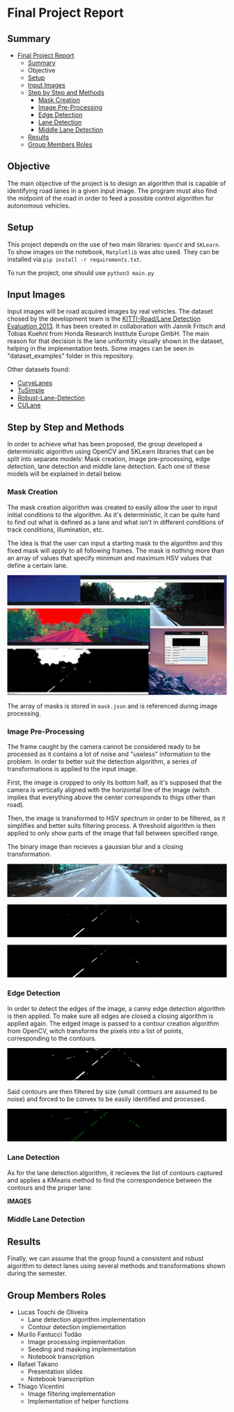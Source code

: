 # Final Project Report

## Summary
- [Final Project Report](#final-project-report)
  - [Summary](#summary)
  - [<a id="objective"></a> Objective](#-objective)
  - [Setup](#setup)
  - [Input Images](#input-images)
  - [Step by Step and Methods](#step-by-step-and-methods)
    - [Mask Creation](#mask-creation)
    - [Image Pre-Processing](#image-pre-processing)
    - [Edge Detection](#edge-detection)
    - [Lane Detection](#lane-detection)
    - [Middle Lane Detection](#middle-lane-detection)
  - [Results](#results)
  - [Group Members Roles](#group-members-roles)

## <a id="objective"></a> Objective

The main objective of the project is to design an algorithm that is capable of identifying 
road lanes in a given input image. The program must also find the midpoint of the road 
in order to feed a possible control algorithm for autonomous vehicles.

## Setup

This project depends on the use of two main libraries: ```OpenCV``` and ```SKLearn```. To show images on the notebook, ```Matplotlib``` was also used. They can be installed via ```pip install -r requirements.txt```.

To run the project, one should use ```python3 main.py```

## Input Images

Input images will be road acquired images by real vehicles. 
The dataset chosed by the development team is the 
[KITTI-Road/Lane Detection Evaluation 2013](https://www.kaggle.com/datasets/tryingit/roadlane-detection-evaluation-2013?resource=download). 
It has been created in collaboration with Jannik Fritsch and Tobias Kuehnl from Honda Research Institute Europe GmbH. 
The main reason for that decision is the lane uniformity visually shown in the dataset, helping in the implementation tests. 
Some images can be seen in "dataset_examples" folder in this repository.

Other datasets found:
- [CurveLanes](https://github.com/SoulmateB/CurveLanes)
- [TuSimple](https://github.com/TuSimple/tusimple-benchmark)
- [Robust-Lane-Detection](https://github.com/qinnzou/Robust-Lane-Detection/blob/master/README.md)
- [CULane](https://xingangpan.github.io/projects/CULane.html)


## Step by Step and Methods

In order to achieve what has been proposed, the group developed a deterministic algorithm using OpenCV and SKLearn libraries
that can be split into separate models: Mask creation, image pre-processing, edge detection, lane detection and middle lane
detection. Each one of these models will be explained in detail below.

### Mask Creation

The mask creation algorithm was created to easily allow the user to input initial conditions to the algorithm. As it's
deterministic, it can be quite hard to find out what is defined as a lane and what isn't in different conditions of track conditions,
illumination, etc.

The idea is that the user can input a starting mask to the algorithm and this fixed mask will apply to all following frames.
The mask is nothing more than an array of values that specify minimum and maximum HSV values that define a certain lane.

![](img/mask.jpeg)

The array of masks is stored in ```mask.json``` and is referenced during image processing.

### Image Pre-Processing

The frame caught by the camera cannot be considered ready to be processed as it contains a lot
of noise and "useless" information to the problem. In order to better suit the detection algorithm, a series
of transformations is applied to the input image.

First, the image is cropped to only its bottom half, as it's supposed that the camera is vertically aligned with
the horizontal line of the image (witch implies that everything above the center corresponds to thigs other than road).

Then, the image is transformed to HSV spectrum in order to be filtered, as it simplifies and better suits filtering process.
A threshold algorithm is then applied to only show parts of the image that fall between specified range.

The binary image than recieves a gaussian blur and a closing transformation.

![](img/cropped.jpeg)

![](img/binary.jpeg)

![](img/blurred.jpeg)

### Edge Detection

In order to detect the edges of the image, a canny edge detection algorithm is then applied. To make sure all edges are
closed a closing algorithm is applied again. The edged image is passed to a contour creation algorithm from OpenCV, witch
transforms the pixels into a list of points, corresponding to the contours.

![](img/edged.jpeg)

Said contours are then filtered by size (small contours are assumed to be noise) and forced to be convex to be easily
identified and processed.

![](img/contours.jpeg)

### Lane Detection

As for the lane detection algorithm, it recieves the list of contours captured and applies a KMeans method to
find the correspondence between the contours and the proper lane.

<b> IMAGES </b>

### Middle Lane Detection


## Results

Finally, we can assume that the group found a consistent and robust algorithm to detect lanes using several
methods and transformations shown during the semester.

## Group Members Roles

- Lucas Toschi de Oliveira
    * Lane detection algorithm implementation
    * Contour detection implementation
- Murilo Fantucci Todão
    * Image processing implementation
    * Seeding and masking implementation
    * Notebook transcription
- Rafael Takano
    * Presentation slides
    * Notebook transcription
- Thiago Vicentini
    * Image filtering implementation
    * Implementation of helper functions
